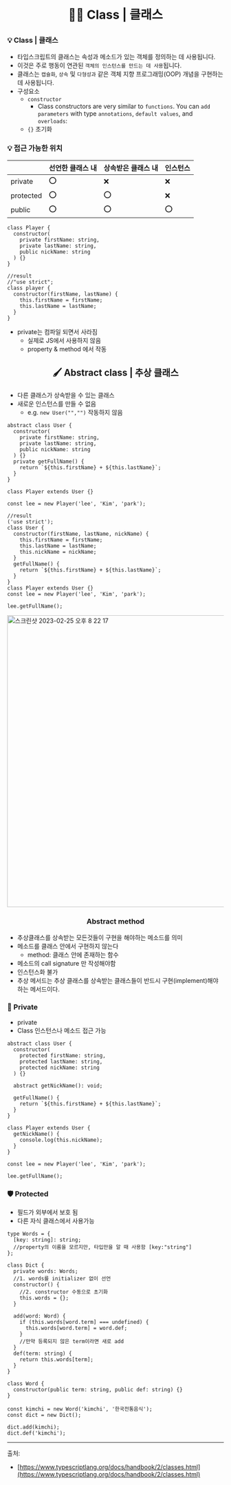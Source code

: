 # <p align="center">👩‍🏫 Class | 클래스</p>

### 💡 Class | 클래스

- 타입스크립트의 클래스는 속성과 메소드가 있는 객체를 정의하는 데 사용됩니다.
- 이것은 주로 행동이 연관된 `객체의 인스턴스를 만드는 데 사용`됩니다.
- 클래스는 `캡슐화`, `상속` 및 `다형성과` 같은 객체 지향 프로그래밍(OOP) 개념을 구현하는 데 사용됩니다.
- 구성요소
  - `constructor`
    - Class constructors are very similar to `functions`. You can `add parameters` with type `annotations`, `default values`, and `overloads`:
  - `{}` 초기화

### 💡 접근 가능한 위치

|           | 선언한 클래스 내 | 상속받은 클래스 내 | 인스턴스 |
| --------- | ---------------- | ------------------ | -------- |
| private   | ⭕ 　            | ❌                 | ❌       |
| protected | ⭕ 　            | ⭕ 　              | ❌       |
| public    | ⭕ 　            | ⭕ 　              | ⭕ 　    |

```tsx
class Player {
  constructor(
    private firstName: string,
    private lastName: string,
    public nickName: string
  ) {}
}

//result
//"use strict";
class player {
  constructor(firstName, lastName) {
    this.firstName = firstName;
    this.lastName = lastName;
  }
}
```

- private는 컴파일 되면서 사라짐
  - 실제로 JS에서 사용하지 않음
  - property & method 에서 작동

## <p align="center">🖌️ Abstract class | 추상 클래스</p>

- 다른 클래스가 상속받을 수 있는 클래스
- 새로운 인스턴스를 만들 수 없음
  - e.g. `new User("","")` 작동하지 않음

```tsx
abstract class User {
  constructor(
    private firstName: string,
    private lastName: string,
    public nickName: string
  ) {}
  private getFullName() {
    return `${this.firstName} + ${this.lastName}`;
  }
}

class Player extends User {}

const lee = new Player('lee', 'Kim', 'park');

//result
('use strict');
class User {
  constructor(firstName, lastName, nickName) {
    this.firstName = firstName;
    this.lastName = lastName;
    this.nickName = nickName;
  }
  getFullName() {
    return `${this.firstName} + ${this.lastName}`;
  }
}
class Player extends User {}
const lee = new Player('lee', 'Kim', 'park');

lee.getFullName();
```

<img width="678" alt="스크린샷 2023-02-25 오후 8 22 17" src="https://user-images.githubusercontent.com/110847597/221357603-41854435-0b41-44d3-8368-71f4099d235b.png">

### <p align="center">Abstract method</p>

- 추상클래스를 상속받는 모든것들이 구현을 해야하는 메소드를 의미
- 메소드를 클래스 안에서 구현하지 않는다
  - method: 클래스 안에 존재하는 함수
- 메소드의 call signature 만 작성해야함
- 인스턴스화 불가
- 추상 메서드는 추상 클래스를 상속받는 클래스들이 반드시 구현(implement)해야하는 메서드이다.

### 🔐 Private

- private
- Class 인스턴스나 메소드 접근 가능

```tsx
abstract class User {
  constructor(
    protected firstName: string,
    protected lastName: string,
    protected nickName: string
  ) {}

  abstract getNickName(): void;

  getFullName() {
    return `${this.firstName} + ${this.lastName}`;
  }
}

class Player extends User {
  getNickName() {
    console.log(this.nickName);
  }
}

const lee = new Player('lee', 'Kim', 'park');

lee.getFullName();
```

### 🛡️ Protected

- 필드가 외부에서 보호 됨
- 다른 자식 클래스에서 사용가능

```tsx
type Words = {
  [key: string]: string;
  //property의 이름을 모르지만, 타입만을 알 때 사용함 [key:"string"]
};

class Dict {
  private words: Words;
  //1. words를 initializer 없이 선언
  constructor() {
    //2. constructor 수동으로 초기화
    this.words = {};
  }

  add(word: Word) {
    if (this.words[word.term] === undefined) {
      this.words[word.term] = word.def;
    }
    //만약 등록되지 않은 term이라면 새로 add
  }
  def(term: string) {
    return this.words[term];
  }
}

class Word {
  constructor(public term: string, public def: string) {}
}

const kimchi = new Word('kimchi', '한국전통음식');
const dict = new Dict();

dict.add(kimchi);
dict.def('kimchi');
```

---

출처:

- [https://www.typescriptlang.org/docs/handbook/2/classes.html](https://www.typescriptlang.org/docs/handbook/2/classes.html)
